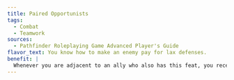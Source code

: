 ```yaml
---
title: Paired Opportunists
tags:
  - Combat
  - Teamwork
sources:
  - Pathfinder Roleplaying Game Advanced Player's Guide
flavor_text: You know how to make an enemy pay for lax defenses.
benefit: |
  Whenever you are adjacent to an ally who also has this feat, you receive a +4 circumstance bonus on attacks of opportunity against creatures that you both threaten. Enemies that provoke attacks of opportunity from your ally also provoke attacks of opportunity from you so long as you threaten them (even if the situation or an ability would normally deny you the attack of opportunity). This does not allow you to take more than one attack of opportunity against a creature for a given action.
---
```


